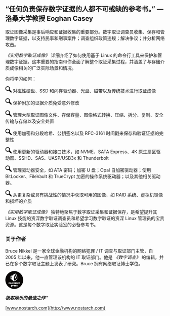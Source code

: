 ## “任何负责保存数字证据的人都不可或缺的参考书。” — 洛桑大学教授 Eoghan Casey

取证图像采集是事后响应和证据收集的重要部分。数字取证调查员收集、保存和管理数字证据，以支持民事和刑事案件；调查组织政策违规；解决争议；并分析网络攻击。

*《实用数字取证成像》* 详细介绍了如何使用基于 Linux 的命令行工具来保护和管理数字证据。这本重要的指南带你全面了解整个取证采集过程，并涵盖了与存储介质成像相关的广泛实际场景和情况。

你将学习如何：

![image](img/common02.jpg) 对磁性硬盘、SSD 和闪存驱动器、光盘、磁带以及传统技术进行取证成像

![image](img/common02.jpg) 保护附加的证据介质免受意外修改

![image](img/common02.jpg) 管理大型取证图像文件、存储容量、图像格式转换、压缩、拆分、复制、安全传输与存储以及安全处置

![image](img/common02.jpg) 使用加密和分段哈希、公钥签名以及 RFC-3161 时间戳来保存和验证证据的完整性

![image](img/common02.jpg) 使用更新的驱动器和接口技术，如 NVME、SATA Express、4K 原生扇区驱动器、SSHD、SAS、UASP/USB3x 和 Thunderbolt

![image](img/common02.jpg) 管理驱动器安全，如 ATA 密码；加密 U 盘；Opal 自加密驱动器；使用 BitLocker、FileVault 和 TrueCrypt 加密的操作系统驱动器；以及其他相关驱动器。

![image](img/common02.jpg) 从更复杂或具有挑战性的情况中获取可用的图像，如 RAID 系统、虚拟机镜像和损坏的介质

*《实用数字取证成像》* 独特地聚焦于数字取证采集和证据保存，是希望提升其 Linux 技能的资深数字取证调查员和希望学习数字取证的资深 Linux 管理员的宝贵资源。这是每个数字取证实验室的必备参考书。

### 关于作者

Bruce Nikkel 是一家全球金融机构的网络犯罪 / IT 调查与取证部门主管，自 2005 年以来，他一直管理该机构的 IT 取证部门。他是 *《数字调查》* 的编辑，并已在多个数字取证主题上发表了研究。Bruce 拥有网络取证博士学位。

![image](img/f0296-01.jpg)

***极客娱乐的最佳之作™***

[www.nostarch.com](http://www.nostarch.com)
